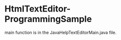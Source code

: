 HtmlTextEditor-ProgrammingSample
================================

main function is in the JavaHelpTextEditorMain.java file.
